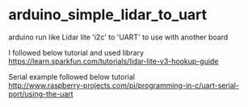# arduino_simple_lidar_to_uart
arduino run like Lidar lite 'i2c' to 'UART' to use with another board

I followed below tutorial and used library  
https://learn.sparkfun.com/tutorials/lidar-lite-v3-hookup-guide

Serial example followed below tutorial  
http://www.raspberry-projects.com/pi/programming-in-c/uart-serial-port/using-the-uart

